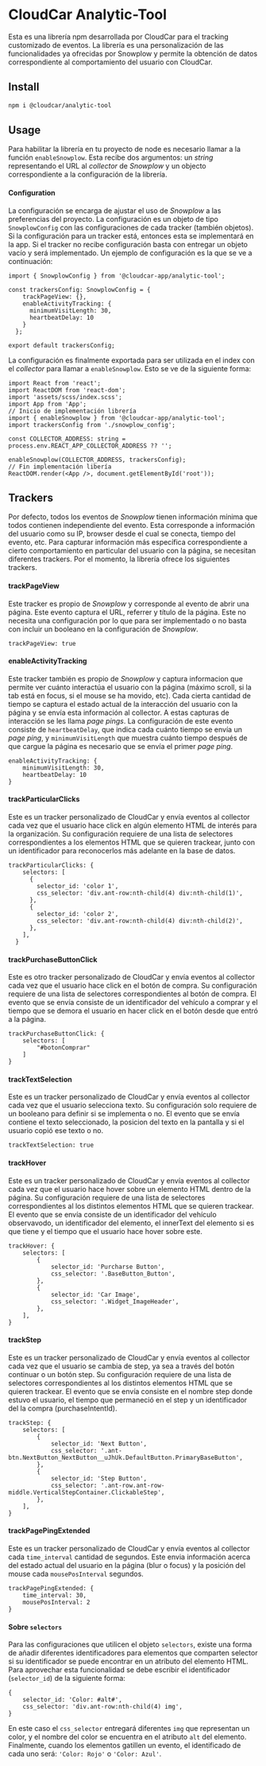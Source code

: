 # CloudCar Analytic-Tool

Esta es una librería npm desarrollada por CloudCar para el tracking customizado de eventos. La librería es una personalización de las funcionalidades ya ofrecidas por Snowplow y permite la obtención de datos correspondiente al comportamiento del usuario con CloudCar.
## Install

```bash
npm i @cloudcar/analytic-tool
```

## Usage

Para habilitar la librería en tu proyecto de node es necesario llamar a la función `enableSnowplow`. Esta recibe dos argumentos: un _string_ representando el URL al _collector_ de _Snowplow_ y un objecto correspondiente a la configuración de la librería.

#### Configuration

La configuración se encarga de ajustar el uso de _Snowplow_ a las preferencias del proyecto. La configuración es un objeto de tipo `SnowplowConfig` con las configuraciones de cada tracker (también objetos). Si la configuración para un tracker está, entonces esta se implementará en la app. Si el tracker no recibe configuración basta con entregar un objeto vacío y será implementado. Un ejemplo de configuración es la que se ve a continuación:
```
import { SnowplowConfig } from '@cloudcar-app/analytic-tool';

const trackersConfig: SnowplowConfig = {
    trackPageView: {},
    enableActivityTracking: {
      minimumVisitLength: 30, 
      heartbeatDelay: 10 
    }
  };
  
export default trackersConfig;
```
La configuración es finalmente exportada para ser utilizada en el index con el _collector_ para llamar a `enableSnowplow`. Esto se ve de la siguiente forma:

```
import React from 'react';
import ReactDOM from 'react-dom';
import 'assets/scss/index.scss';
import App from 'App';
// Inicio de implementación librería
import { enableSnowplow } from '@cloudcar-app/analytic-tool';
import trackersConfig from './snowplow_config';

const COLLECTOR_ADDRESS: string = process.env.REACT_APP_COLLECTOR_ADDRESS ?? '';

enableSnowplow(COLLECTOR_ADDRESS, trackersConfig);
// Fin implementación libería
ReactDOM.render(<App />, document.getElementById('root'));
```

## Trackers

Por defecto, todos los eventos de _Snowplow_ tienen información mínima que todos contienen independiente del evento. Esta corresponde a información del usuario como su IP, browser desde el cual se conecta, tiempo del evento, etc. Para capturar información más específica correspondiente a cierto comportamiento en particular del usuario con la página, se necesitan diferentes trackers. Por el momento, la librería ofrece los siguientes trackers.

#### trackPageView

Este tracker es propio de _Snowplow_ y corresponde al evento de abrir una página. Este evento captura el URL, referrer y título de la página. Este no necesita una configuración por lo que para ser implementado o no basta con incluir un booleano en la configuración de _Snowplow_.
```
trackPageView: true
```

#### enableActivityTracking

Este tracker también es propio de _Snowplow_ y captura informacion que permite ver cuánto interactúa el usuario con la página (máximo scroll, si la tab está en focus, si el mouse se ha movido, etc). Cada cierta cantidad de tiempo se captura el estado actual de la interacción del usuario con la página y se envía esta información al collector. A estas capturas de interacción se les llama _page pings_. La configuración de este evento consiste de `heartbeatDelay`, que indica cada cuánto tiempo se envía un _page ping_, y `minimumVisitLength` que muestra cuánto tiempo después de que cargue la página es necesario que se envía el primer _page ping_. 
```
enableActivityTracking: {
    minimumVisitLength: 30, 
    heartbeatDelay: 10 
}
```

#### trackParticularClicks

Este es un tracker personalizado de CloudCar y envía eventos al collector cada vez que el usuario hace click en algún elemento HTML de interés para la organización. Su configuración requiere de una lista de selectores correspondientes a los elementos HTML que se quieren trackear, junto con un identificador para reconocerlos más adelante en la base de datos.

```
trackParticularClicks: {
    selectors: [
      {
        selector_id: 'color 1',
        css_selector: 'div.ant-row:nth-child(4) div:nth-child(1)',
      },
      {
        selector_id: 'color 2',
        css_selector: 'div.ant-row:nth-child(4) div:nth-child(2)',
      },
    ],
  }
```

#### trackPurchaseButtonClick

Este es otro tracker personalizado de CloudCar y envía eventos al collector cada vez que el usuario hace click en el botón de compra. Su configuración requiere de una lista de selectores correspondientes al botón de compra. El evento que se envía consiste de un identificador del vehículo a comprar y el tiempo que se demora el usuario en hacer click en el botón desde que entró a la página.

```
trackPurchaseButtonClick: {
    selectors: [
        "#botonComprar"
    ]
}
```

#### trackTextSelection

Este es un tracker personalizado de CloudCar y envía eventos al collector cada vez que el usuario selecciona texto. Su configuración solo requiere de un booleano para definir si se implementa o no. El evento que se envía contiene el texto seleccionado, la posicion del texto en la pantalla y si el usuario copió ese texto o no.

```
trackTextSelection: true
```

#### trackHover

Este es un tracker personalizado de CloudCar y envía eventos al collector cada vez que el usuario hace hover sobre un elemento HTML dentro de la página. Su configuración requiere de una lista de selectores correspondientes al los distintos elementos HTML que se quieren trackear. El evento que se envía consiste de un identificador del vehículo observavodo, un identificador del elemento, el innerText del elemento si es que tiene y el tiempo que el usuario hace hover sobre este.
        
```
trackHover: {
    selectors: [
        {
            selector_id: 'Purcharse Button',
            css_selector: '.BaseButton_Button',
        },
        {
            selector_id: 'Car Image',
            css_selector: '.Widget_ImageHeader',
        },
    ],
}
```

#### trackStep

Este es un tracker personalizado de CloudCar y envía eventos al collector cada vez que el usuario se cambia de step, ya sea a través del botón continuar o un botón step. Su configuración requiere de una lista de selectores correspondientes al los distintos elementos HTML que se quieren trackear. El evento que se envía consiste en el nombre step donde estuvo el usuario, el tiempo que permaneció en el step y un identificador del la compra (purchaseIntentId).
        
```
trackStep: {
    selectors: [
        {
            selector_id: 'Next Button',
            css_selector: '.ant-btn.NextButton_NextButton__uJhUk.DefaultButton.PrimaryBaseButton',
        },
        {
            selector_id: 'Step Button',
            css_selector: '.ant-row.ant-row-middle.VerticalStepContainer.ClickableStep',
        },
    ],
}
```

#### trackPagePingExtended

Este es un tracker personalizado de CloudCar y envía eventos al collector cada `time_interval` cantidad de segundos. Este envia información acerca del estado actual del usuario en la página (blur o focus) y la posición del mouse cada `mousePosInterval` segundos.

```
trackPagePingExtended: {
    time_interval: 30,
    mousePosInterval: 2
}
```

#### Sobre `selectors`

Para las configuraciones que utilicen el objeto `selectors`, existe una forma de
añadir diferentes identificadores para elementos que comparten selector si su identificador se puede encontrar en un atributo del elemento HTML. Para aprovechar esta funcionalidad se debe escribir el identificador (`selector_id`) de la siguiente forma:
```
{
    selector_id: 'Color: #alt#',
    css_selector: 'div.ant-row:nth-child(4) img',
}
```
En este caso el `css_selector` entregará diferentes `img` que representan un color, y el nombre del color se encuentra en el atributo `alt` del elemento. Finalmente, cuando los elementos gatillen un evento, el identificado de cada uno será: `'Color: Rojo'` o `'Color: Azul'`.
